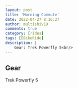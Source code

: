 ```yaml
---
layout: post
title: 'Morning Commute'
date: 2022-04-27 8:16:27
author: multishiv19
comments: true
category: [rides]
tags: [EBikeRide]
description: |
    Gear: Trek Powerfly 5<br/>
---
```


## Gear
Trek Powerfly 5



<div width='100%' class='strava-embed-placeholder' data-embed-type='activity' data-embed-id='7045985671'></div>
<script src='https://strava-embeds.com/embed.js'></script>
